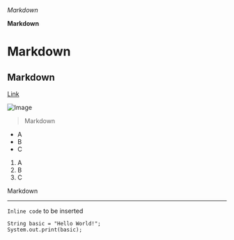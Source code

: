 *Markdown*

**Markdown**

# Markdown

## Markdown

[Link](google.com)

![Image](https://i.imgur.com/9q6z6Zt.png)

> Markdown

* A
* B
* C

1. A
2. B
3. C

Markdown

---

`Inline code` to be inserted

```
String basic = "Hello World!";
System.out.print(basic);
```
